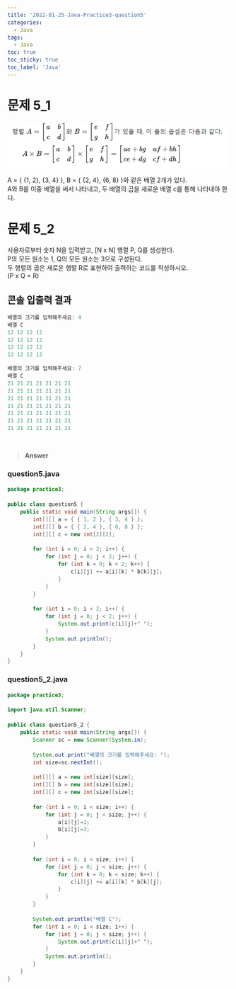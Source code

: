 ```yaml
---
title: '2022-01-25-Java-Practice3-question5'
categories:
  - Java
tags:
  - Java
toc: true
toc_sticky: true
toc_label: 'Java'
---
```


# 문제 5_1

![image](https://github.com/222SeungHyun/222SeungHyun.github.io/blob/master/_images/%ED%96%89%EB%A0%AC%20%EA%B3%B1%EC%85%88.png)

A = { {1, 2}, {3, 4} }, B = { {2, 4}, {6, 8} }와 같은 배열 2개가 있다.  
A와 B를 이중 배열을 써서 나타내고, 두 배열의 곱을 새로운 배열 c를 통해 나타내야 한다.

# 문제 5_2

사용자로부터 숫자 N을 입력받고, [N x N] 행렬 P, Q를 생성한다.  
P의 모든 원소는 1, Q의 모든 원소는 3으로 구성된다.  
두 행렬의 곱은 새로운 행렬 R로 표현하여 출력하는 코드를 작성하시오.  
(P x Q = R)

## 콘솔 입출력 결과

```java
배열의 크기를 입력해주세요: 4
배열 C
12 12 12 12
12 12 12 12
12 12 12 12
12 12 12 12
```

```java
배열의 크기를 입력해주세요: 7
배열 C
21 21 21 21 21 21 21
21 21 21 21 21 21 21
21 21 21 21 21 21 21
21 21 21 21 21 21 21
21 21 21 21 21 21 21
21 21 21 21 21 21 21
21 21 21 21 21 21 21
```

<br>

> **Answer**

### question5.java

```java
package practice3;

public class question5 {
	public static void main(String args[]) {
		int[][] a = { { 1, 2 }, { 3, 4 } };
		int[][] b = { { 2, 4 }, { 6, 8 } };
		int[][] c = new int[2][2];

		for (int i = 0; i < 2; i++) {
			for (int j = 0; j < 2; j++) {
				for (int k = 0; k < 2; k++) {
					c[i][j] += a[i][k] * b[k][j];
				}
			}
		}

		for (int i = 0; i < 2; i++) {
			for (int j = 0; j < 2; j++) {
				System.out.print(c[i][j]+" ");
			}
			System.out.println();
		}
	}
}
```

### question5_2.java

```java
package practice3;

import java.util.Scanner;

public class question5_2 {
	public static void main(String args[]) {
		Scanner sc = new Scanner(System.in);

		System.out.print("배열의 크기를 입력해주세요: ");
		int size=sc.nextInt();

		int[][] a = new int[size][size];
		int[][] b = new int[size][size];
		int[][] c = new int[size][size];

		for (int i = 0; i < size; i++) {
			for (int j = 0; j < size; j++) {
				a[i][j]=1;
				b[i][j]=3;
			}
		}

		for (int i = 0; i < size; i++) {
			for (int j = 0; j < size; j++) {
				for (int k = 0; k < size; k++) {
					c[i][j] += a[i][k] * b[k][j];
				}
			}
		}

		System.out.println("배열 C");
		for (int i = 0; i < size; i++) {
			for (int j = 0; j < size; j++) {
				System.out.print(c[i][j]+" ");
			}
			System.out.println();
		}
	}
}
```
